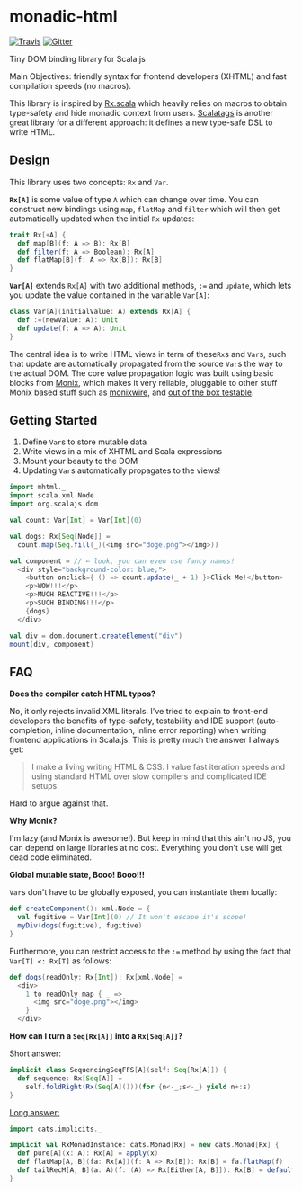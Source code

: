# monadic-html

[![Travis](https://travis-ci.org/OlivierBlanvillain/monadic-html.svg?branch=master)](https://travis-ci.org/OlivierBlanvillain/monadic-html) [![Gitter](https://badges.gitter.im/Join%20Chat.svg)](https://gitter.im/OlivierBlanvillain/monadic-html?utm_source=badge&utm_medium=badge&utm_campaign=pr-badge&utm_content=badge)

Tiny DOM binding library for Scala.js

Main Objectives: friendly syntax for frontend developers (XHTML) and fast compilation speeds (no macros).

This library is inspired by [Rx.scala](https://github.com/ThoughtWorksInc/Rx.scala)
which heavily relies on macros to obtain type-safety and hide monadic context from users. [Scalatags](https://github.com/lihaoyi/scalatags) is another great library for a different approach: it defines a new type-safe DSL to write HTML.

## Design

This library uses two concepts: `Rx` and `Var`.

**`Rx[A]`** is some value of type `A` which can change over time. You can construct new bindings using `map`, `flatMap` and `filter` which will then get automatically updated when the initial `Rx` updates:

```scala
trait Rx[+A] {
  def map[B](f: A => B): Rx[B]
  def filter(f: A => Boolean): Rx[A]
  def flatMap[B](f: A => Rx[B]): Rx[B]
}
```

**`Var[A]`** extends `Rx[A]` with two additional methods, `:=` and `update`, which lets you update the value contained in the variable `Var[A]`:

```scala
class Var[A](initialValue: A) extends Rx[A] {
  def :=(newValue: A): Unit
  def update(f: A => A): Unit
}
```

The central idea is to write HTML views in term of these`Rx`s and `Var`s, such that update are automatically propagated from the source `Var`s the way to the actual DOM. The core value propagation logic was built using basic blocks from [Monix](https://github.com/monixio/monix), which makes it very reliable, pluggable to other stuff Monix based stuff such as [monixwire](https://github.com/OlivierBlanvillain/monixwire), and [out of the box testable](src/test/scala/RxTests.scala).

## Getting Started

1. Define `Var`s to store mutable data
2. Write views in a mix of XHTML and Scala expressions
3. Mount your beauty to the DOM
4. Updating `Var`s automatically propagates to the views!

```scala
import mhtml._
import scala.xml.Node
import org.scalajs.dom

val count: Var[Int] = Var[Int](0)

val dogs: Rx[Seq[Node]] =
  count.map(Seq.fill(_)(<img src="doge.png"></img>))

val component = // ← look, you can even use fancy names!
  <div style="background-color: blue;">
    <button onclick={ () => count.update(_ + 1) }>Click Me!</button>
    <p>WOW!!!</p>
    <p>MUCH REACTIVE!!!</p>
    <p>SUCH BINDING!!!</p>
    {dogs}
  </div>

val div = dom.document.createElement("div")
mount(div, component)
```

## FAQ

**Does the compiler catch HTML typos?**

No, it only rejects invalid XML literals. I've tried to explain to front-end developers the benefits of type-safety, testability and IDE support (auto-completion, inline documentation, inline error reporting) when writing frontend applications in Scala.js. This is pretty much the answer I always get:

> I make a living writing HTML & CSS. I value fast iteration speeds and using standard HTML over slow compilers and complicated IDE setups.

Hard to argue against that.

**Why Monix?**

I'm lazy (and Monix is awesome!). But keep in mind that this ain't no JS, you can depend on large libraries at no cost. Everything you don't use will get dead code eliminated.


**Global mutable state, Booo! Booo!!!**

`Var`s don't have to be globally exposed, you can instantiate them locally:

```scala
def createComponent(): xml.Node = {
  val fugitive = Var[Int](0) // It won't escape it's scope!
  myDiv(dogs(fugitive), fugitive)
}
```

Furthermore, you can restrict access to the `:=` method by using the fact that `Var[T] <: Rx[T]` as follows:

```scala
def dogs(readOnly: Rx[Int]): Rx[xml.Node] =
  <div>
    1 to readOnly map { _ =>
      <img src="doge.png"></img>
    }
  </div>
```

**How can I turn a `Seq[Rx[A]]` into a `Rx[Seq[A]]`?**

Short answer:

```scala
implicit class SequencingSeqFFS[A](self: Seq[Rx[A]]) {
  def sequence: Rx[Seq[A]] =
    self.foldRight(Rx(Seq[A]()))(for {n<-_;s<-_} yield n+:s)
}
```

[Long answer:](https://github.com/typelevel/cats/blob/master/docs/src/main/tut/traverse.md)

```scala
import cats.implicits._

implicit val RxMonadInstance: cats.Monad[Rx] = new cats.Monad[Rx] {
  def pure[A](x: A): Rx[A] = apply(x)
  def flatMap[A, B](fa: Rx[A])(f: A => Rx[B]): Rx[B] = fa.flatMap(f)
  def tailRecM[A, B](a: A)(f: (A) => Rx[Either[A, B]]): Rx[B] = defaultTailRecM(a)(f)
}
```
